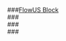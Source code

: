 ###[FlowUS Block](https://flowus.cn/6e7d7098-97c2-4fb9-8257-2773bb5e6cc5#6d996df2-f9f6-4e8d-b799-0bc0a2d5f125)  
###[]()  
###[]()  
###[]()  
